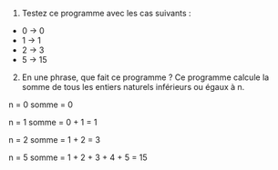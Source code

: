 1. Testez ce programme avec les cas suivants :
- 0 -> 0
- 1 -> 1
- 2 -> 3
- 5 -> 15



2. En une phrase, que fait ce programme ?
Ce programme calcule la somme de tous les entiers naturels inférieurs ou égaux à n.

n = 0
somme = 0

n = 1
somme = 0 + 1 = 1

n = 2
somme = 1 + 2 = 3

n = 5
somme = 1 + 2 + 3 + 4 + 5 = 15